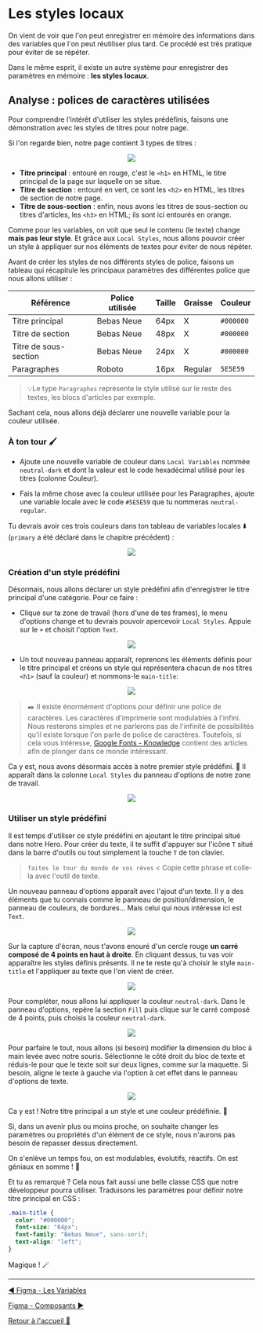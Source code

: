 # Les styles locaux

On vient de voir que l'on peut enregistrer en mémoire des informations dans des variables que l'on peut réutiliser plus tard. Ce procédé est très pratique pour éviter de se répéter.

Dans le même esprit, il existe un autre système pour enregistrer des paramètres en mémoire : **les styles locaux**.

## Analyse : polices de caractères utilisées

Pour comprendre l'intérêt d'utiliser les styles prédéfinis, faisons une démonstration avec les styles de titres pour notre page.

Si l'on regarde bien, notre page contient 3 types de titres :

<p align="center">
    <img src="../assets/08-figma-styles/Homepage-titles.webp"/>
</p>

- **Titre principal** : entouré en rouge, c'est le `<h1>` en HTML, le titre principal de la page sur laquelle on se situe.
- **Titre de section** : entouré en vert, ce sont les `<h2>` en HTML, les titres de section de notre page.
- **Titre de sous-section** : enfin, nous avons les titres de sous-section ou titres d'articles, les `<h3>` en HTML; ils sont ici entourés en orange.

Comme pour les variables, on voit que seul le contenu (le texte) change **mais pas leur style**. Et grâce aux `Local Styles`, nous allons pouvoir créer un style à appliquer sur nos éléments de textes pour éviter de nous répéter.

Avant de créer les styles de nos différents styles de police, faisons un tableau qui récapitule les principaux paramètres des différentes police que nous allons utiliser :

| Référence             | Police utilisée | Taille | Graisse | Couleur   |
| --------------------- | --------------- | ------ | ------- | --------- |
| Titre principal       | Bebas Neue      | 64px   | X       | `#000000` |
| Titre de section      | Bebas Neue      | 48px   | X       | `#000000` |
| Titre de sous-section | Bebas Neue      | 24px   | X       | `#000000` |
| Paragraphes           | Roboto          | 16px   | Regular | `5E5E59`  |

> 💡Le type `Paragraphes` représente le style utilisé sur le reste des textes, les blocs d'articles par exemple.

Sachant cela, nous allons déjà déclarer une nouvelle variable pour la couleur utilisée.

### À ton tour 🖌️

- Ajoute une nouvelle variable de couleur dans `Local Variables` nommée `neutral-dark` et dont la valeur est le code hexadécimal utilisé pour les titres (colonne Couleur).

- Fais la même chose avec la couleur utilisée pour les Paragraphes, ajoute une variable locale avec le code `#5E5E59` que tu nommeras `neutral-regular`.

Tu devrais avoir ces trois couleurs dans ton tableau de variables locales ⬇️ (`primary` a été déclaré dans le chapitre précédent) :

<p align="center">
    <img src="../assets/08-figma-styles/fonts-colors-variables.png"/>
</p>

### Création d'un style prédéfini

Désormais, nous allons déclarer un style prédéfini afin d'enregistrer le titre principal d'une catégorie. Pour ce faire :

- Clique sur ta zone de travail (hors d'une de tes frames), le menu d'options change et tu devrais pouvoir apercevoir `Local Styles`. Appuie sur le `+` et choisit l'option `Text`.

<p align="center">
    <img src="../assets/08-figma-styles/add-title-style.png"/>
</p>

- Un tout nouveau panneau apparaît, reprenons les éléments définis pour le titre principal et créons un style qui représentera chacun de nos titres `<h1>` (sauf la couleur) et nommons-le `main-title`:

<p align="center">
    <img src="../assets/08-figma-styles/create-new-style.png"/>
</p>

> ✒️ Il existe énormément d'options pour définir une police de caractères. Les caractères d'imprimerie sont modulables à l'infini. Nous resterons simples et ne parlerons pas de l'infinité de possibilités qu'il existe lorsque l'on parle de police de caractères. Toutefois, si cela vous intéresse, [Google Fonts - Knowledge](https://fonts.google.com/knowledge) contient des articles afin de plonger dans ce monde intéressant.

Ca y est, nous avons désormais accès à notre premier style prédéfini. 🥳 Il apparaît dans la colonne `Local Styles` du panneau d'options de notre zone de travail.

<p align="center">
    <img src="../assets/08-figma-styles/main-title-style.png"/>
</p>

### Utiliser un style prédéfini

Il est temps d'utiliser ce style prédéfini en ajoutant le titre principal situé dans notre Hero. Pour créer du texte, il te suffit d'appuyer sur l'icône `T` situé dans la barre d'outils ou tout simplement la touche `T` de ton clavier.

> `faites le tour du monde de vos rêves` < Copie cette phrase et colle-la avec l'outil de texte.

Un nouveau panneau d'options apparaît avec l'ajout d'un texte. Il y a des éléments que tu connais comme le panneau de position/dimension, le panneau de couleurs, de bordures... Mais celui qui nous intéresse ici est `Text`.

<p align="center">
    <img src="../assets/08-figma-styles/text-options-panel.png"/>
</p>

Sur la capture d'écran, nous t'avons enouré d'un cercle rouge **un carré composé de 4 points en haut à droite**. En cliquant dessus, tu vas voir apparaître les styles définis présents. Il ne te reste qu'à choisir le style `main-title` et l'appliquer au texte que l'on vient de créer.

<p align="center">
    <img src="../assets/08-figma-styles/apply-style-on-text.gif"/>
</p>

Pour compléter, nous allons lui appliquer la couleur `neutral-dark`. Dans le panneau d'options, repère la section `Fill` puis clique sur le carré composé de 4 points, puis choisis la couleur `neutral-dark`.

<p align="center">
    <img src="../assets/08-figma-styles/apply-color-on-title.gif"/>
</p>

Pour parfaire le tout, nous allons (si besoin) modifier la dimension du bloc à main levée avec notre souris. Sélectionne le côté droit du bloc de texte et réduis-le pour que le texte soit sur deux lignes, comme sur la maquette. Si besoin, aligne le texte à gauche via l'option à cet effet dans le panneau d'options de texte.

<p align="center">
    <img src="../assets/08-figma-styles/reduce-title-block.gif"/>
</p>

Ca y est ! Notre titre principal a un style et une couleur prédéfinie. 🥳

Si, dans un avenir plus ou moins proche, on souhaite changer les paramètres ou propriétés d'un élément de ce style, nous n'aurons pas besoin de repasser dessus directement.

On s'enlève un temps fou, on est modulables, évolutifs, réactifs. On est géniaux en somme ! 🤩

Et tu as remarqué ? Cela nous fait aussi une belle classe CSS que notre développeur pourra utiliser. Traduisons les paramètres pour définir notre titre principal en CSS :

```css
.main-title {
  color: "#000000";
  font-size: "64px";
  font-family: "Bebas Neue", sans-serif;
  text-align: "left";
}
```

Magique ! 🪄

---

[◀️ Figma - Les Variables](./07-figma-variables.md)

[Figma - Composants ▶️]()

[Retour à l'accueil 📍](../README.md)
